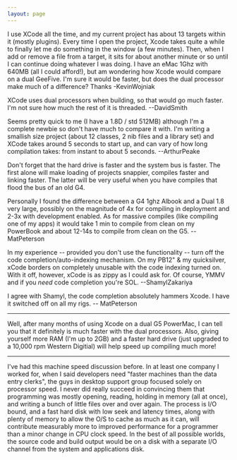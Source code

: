 ```yaml
---
layout: page
---
```




I use XCode all the time, and my current project has about 13 targets within it (mostly plugins). Every time I open the project, Xcode takes quite a while to finally let me do something in the window (a few minutes). Then, when I add or remove a file from a target, it sits for about another minute or so until I can continue doing whatever I was doing. I have an eMac 1Ghz with 640MB (all I could afford!), but am wondering how Xcode would compare on a dual GeeFive. I'm sure it would be faster, but does the dual processor make much of a difference? Thanks -KevinWojniak

XCode uses dual processors when building, so that would go much faster. I'm not sure how much the rest of it is threaded. --DavidSmith

Seems pretty quick to me (I have a 1.8D / std 512MB) although I'm a complete newbie so don't have much to compare it with. I'm writing a smallish size project (about 12 classes, 2 nib files and a library set) and XCode takes around 5 seconds to start up, and can vary of how long compilation takes: from instant to about 5 seconds. --ArthurPeake

Don't forget that the hard drive is faster and the system bus is faster. The first alone will make loading of projects snappier, compiles faster and linking faster. The latter will be very useful when you have compiles that flood the bus of an old G4. 

Personally I found the difference between a G4 1ghz Albook and a Dual 1.8 very large, possibly on the magnitude of 4x for compiling in deployment and 2-3x with development enabled. As for massive compiles (like compiling one of my apps) it would take 1 min to compile from clean on my PowerBook and about 12-14s to compile from clean on the G5. -- MatPeterson

In my experience -- provided you don't use the functionality -- turn off the code completion/auto-indexing mechanism. On my PB12" & my quicksilver, xCode borders on completely unusable with the code indexing turned on. With it off, however, xCode is as zippy as I could ask for. Of course, YMMV and if you *need* code completion you're SOL. --ShamylZakariya

I agree with Shamyl, the code completion absolutely hammers Xcode. I have it switched off on all my rigs. -- MatPeterson

----

Well, after many months of using Xcode on a dual G5 PowerMac, I can tell you that it definitely is much faster with the dual processors. Also, giving yourself more RAM (I'm up to 2GB) and a faster hard drive (just upgraded to a 10,000 rpm Western Digitial) will help speed up compiling much more!

----

I've had this machine speed discussion before. In at least one company I worked for, when I said developers need "faster machines than the data entry clerks", the guys in desktop support group focused solely on processor speed. I never did really succeed in convincing them that programming was mostly opening, reading,  holding in memory (all at once), and writing a bunch of little files over and over again. The process is I/O bound, and a fast hard disk with low seek and latency times, along with plenty of memory to allow the O/S to cache as much as it can, will contribute measurably more to improved performance for a programmer than a minor change in CPU clock speed. In the best of all possible worlds, the source code and build output would be on a disk with a separate I/O channel from the system and applications disk.
